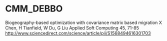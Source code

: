 # CMM_DEBBO
Biogeography-based optimization with covariance matrix based migration
X Chen, H Tianfield, W Du, G Liu 
Applied Soft Computing 45, 71-85
http://www.sciencedirect.com/science/article/pii/S1568494616301703
